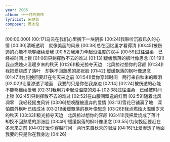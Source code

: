 ```yaml
---
year: 2005
album: 十一月的萧邦
lyricist: 宋健彰
composer: 周杰伦
---
```

[00:00.000]
[00:17]乌云在我们心里搁下一块阴影
[00:24]我聆听沉寂已久的心情
[00:30]清晰透明　就像美丽的风景
[00:38]总在回忆里才看得清
[00:45]被伤透的心能不能够继续爱我
[00:52]我用力牵起没温度的双手
[00:59]过往温柔　已经被时间上锁
[01:06]只剩挥散不去的难过
[01:13]!缓缓飘落的枫叶像思念
[01:19]!我点燃烛火温暖岁末的秋天
[01:26]!极光掠夺天边　北风掠过想你的容颜
[01:34]!我把爱烧成了落叶　却换不回熟悉的那张脸
[01:42]!缓缓飘落的枫叶像思念
[01:47]!为何挽回要赶在冬天来之前
[01:54]!爱你穿越时间　两行来自秋末的眼泪
[02:02]!让爱渗透了地面　我要的只是你在我身边
[02:14]
[02:24]被伤透的心能不能够继续爱我
[02:31]我用力牵起没温度的双手
[02:38]过往温柔　已经被时间上锁
[02:45]只剩挥散不去的难过
[02:52]在山腰间飘逸的红雨
[02:59]随着北风凋零　我轻轻摇曳风铃
[03:06]想唤醒被遗弃的爱情
[03:13]雪花已铺满了地　深怕窗外枫叶已结成冰
[03:21]!缓缓飘落的枫叶像思念
[03:26]!我点燃烛火温暖岁末的秋天
[03:33]!极光掠夺天边　北风掠过想你的容颜
[03:41]!我把爱烧成了落叶　却换不回熟悉的那张脸
[03:49]!缓缓飘落的枫叶像思念
[03:55]!为何挽回要赶在冬天来之前
[04:02]!爱你穿越时间　两行来自秋末的眼泪
[04:16]!让爱渗透了地面　我要的只是你在我身边
[04:26]